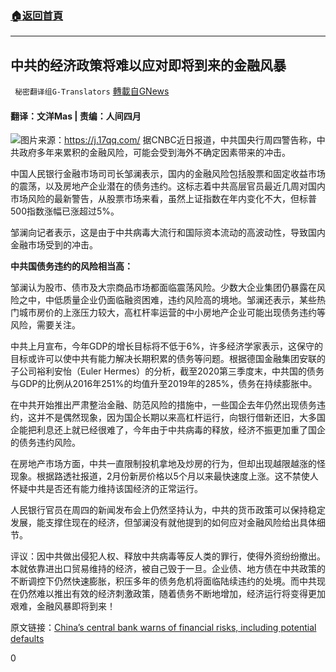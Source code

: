 ###  [:house:返回首頁](https://github.com/ourhimalayas/txt)
---

## 中共的经济政策将难以应对即将到来的金融风暴
` 秘密翻译组G-Translators` [轉載自GNews](https://gnews.org/zh-hans/1065774/)

#### 翻译：文洋Mas | 责编：人间四月
![]()![](https://gnews.org/wp-content/uploads/2021/04/文洋.jpg)图片来源：https://j.17qq.com/
据CNBC近日报道，中共国央行周四警告称，中共政府多年来累积的金融风险，可能会受到海外不确定因素带来的冲击。

中国人民银行金融市场司司长邹澜表示，国内的金融风险包括股票和固定收益市场的震荡，以及房地产企业潜在的债务违约。这标志着中共高层官员最近几周对国内市场风险的最新警告，从股票市场来看，虽然上证指数在年内变化不大，但标普500指数涨幅已涨超过5%。

邹澜向记者表示，这是由于中共病毒大流行和国际资本流动的高波动性，导致国内金融市场受到的冲击。

**中共国债务违约的风险相当高：**

邹澜认为股市、债市及大宗商品市场都面临震荡风险。少数大企业集团仍暴露在风险之中，中低质量企业仍面临融资困难，违约风险高的境地。邹澜还表示，某些热门城市房价的上涨压力较大，高杠杆率运营的中小房地产企业可能出现债务违约等风险，需要关注。

中共上月宣布，今年GDP的增长目标将不低于6%，许多经济学家表示，这保守的目标或许可以使中共有能力解决长期积累的债务等问题。根据德国金融集团安联的子公司裕利安怡（Euler Hermes）的分析，截至2020第三季度末，中共国的债务与GDP的比例从2016年251%的均值升至2019年的285%，债务在持续膨胀中。

在中共开始推出严肃整治金融、防范风险的措施中，一些国企去年仍然出现债务违约，这并不是偶然现象，因为国企长期以来高杠杆运行，向银行借新还旧，大多国企能把利息还上就已经很难了，今年由于中共病毒的释放，经济不振更加重了国企的债务违约风险。

在房地产市场方面，中共一直限制投机拿地及炒房的行为，但却出现越限越涨的怪现象。根据路透社报道，2月份新房价格以5个月以来最快速度上涨。这不禁使人怀疑中共是否还有能力维持该国经济的正常运行。

人民银行官员在周四的新闻发布会上仍然坚持认为，中共的货币政策可以保持稳定发展，能支撑住现在的经济，但邹澜没有就他提到的如何应对金融风险给出具体细节。

评议：因中共做出侵犯人权、释放中共病毒等反人类的罪行，使得外资纷纷撤出。本就依靠进出口贸易维持的经济，被自己毁于一旦。企业债、地方债在中共政策的不断调控下仍然快速膨胀，积压多年的债务危机将面临陆续违约的处境。而中共现在仍然难以推出有效的经济刺激政策，随着债务不断地增加，经济运行将变得更加艰难，金融风暴即将到来！

原文链接：[China’s central bank warns of financial risks, including potential defaults](https://www.cnbc.com/2021/04/01/chinas-central-bank-warns-of-a-swath-of-risks-including-defaults.html)

0
